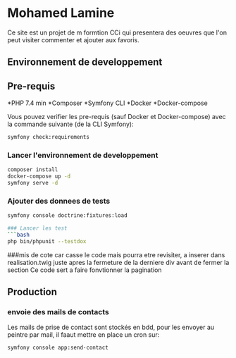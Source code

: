 # Mohamed Lamine

Ce site est un projet de m formtion CCi qui presentera des oeuvres que l'on peut visiter commenter et ajouter aux favoris.

## Environnement de developpement

## Pre-requis

*PHP 7.4 min
*Composer
*Symfony CLI
*Docker
*Docker-compose

Vous pouvez verifier les pre-requis (sauf Docker et Docker-compose) avec la commande suivante (de la CLI Symfony):

```bash
symfony check:requirements
```

### Lancer l'environnement de developpement 

```bash
composer install
docker-compose up -d
symfony serve -d
```

### Ajouter des donnees de tests
```bash
symfony console doctrine:fixtures:load

### Lancer les test 
```bash
php bin/phpunit --testdox
```

###mis de cote car casse le code mais pourra etre revisiter, a inserer dans realisation.twig juste apres la fermeture de la derniere div avant de fermer la section Ce code sert a faire fonvtionner la pagination
<!--  <div>
            {%do peinture.setPageRange(2) %}
            {{ knp_pagination_render(peintures, 'base/pagination.html.twig') }}
        </div> -->

## Production
### envoie des mails de contacts
Les mails de prise de contact sont stockés en bdd, pour les envoyer au peintre par mail, il faaut mettre en place un cron sur: 
```bash
symfony console app:send-contact
```